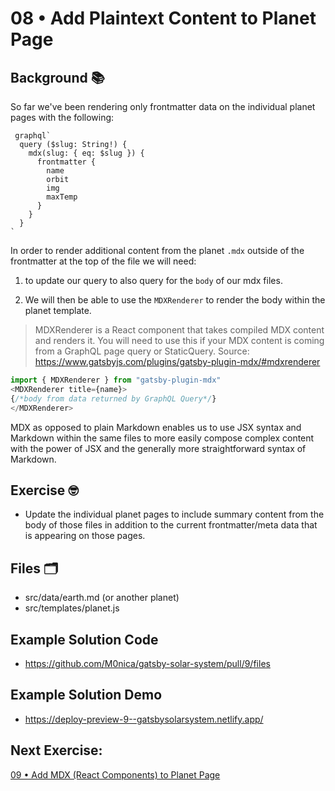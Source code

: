 # 08 • Add Plaintext Content to Planet Page

## Background 📚

So far we've been rendering only frontmatter data on the individual planet pages with the following:

```gql
 graphql`
  query ($slug: String!) {
    mdx(slug: { eq: $slug }) {
      frontmatter {
        name
        orbit
        img
        maxTemp
      }
    }
  }
`
```

In order to render additional content from the planet `.mdx`  outside of the frontmatter at the top of the file we will need:

1) to update our query to also query for the `body` of our mdx files.

2) We will then be able to use the `MDXRenderer` to render the body within the planet template.

 > MDXRenderer is a React component that takes compiled MDX content and renders it. You will need to use this if your MDX content is coming from a GraphQL page query or StaticQuery. Source: https://www.gatsbyjs.com/plugins/gatsby-plugin-mdx/#mdxrenderer

 ```js
 import { MDXRenderer } from "gatsby-plugin-mdx"
 <MDXRenderer title={name}>
 {/*body from data returned by GraphQL Query*/}
 </MDXRenderer>
 ```

 MDX as opposed to plain Markdown enables us to use JSX syntax and Markdown within the same files to more easily compose complex content with the power of JSX and the generally more straightforward syntax of Markdown.

## Exercise 🤓
- Update the individual planet pages to include summary content from the body of those files in addition to the current frontmatter/meta data that is appearing on those pages. 


## Files 🗂
- src/data/earth.md (or another planet)
- src/templates/planet.js



## Example Solution Code
- https://github.com/M0nica/gatsby-solar-system/pull/9/files

## Example Solution Demo
-  https://deploy-preview-9--gatsbysolarsystem.netlify.app/

## Next Exercise:
[09 •  Add MDX (React Components) to Planet Page](09_instructions.md)
